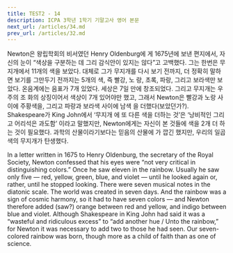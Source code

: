 ```yaml
---
title: TEST2 - 14
description: ICPA 3학년 1학기 기말고사 영어 본문
next_url: /articles/34.md
prev_url: /articles/32.md
---
```


Newton은 왕립학회의 비서였던 Henry Oldenburg에 게 1675년에 보낸 편지에서, 자신의 눈이 “색상을 구분하는 데 그리 감식안이 있지는 않다”고 고백했다. 그는 한번은 무지개에서 11개의 색을 보았다. 대체로 그가 무지개를 다시 보기 전까지, 더 정확히 말하면 보기를 그만두기 전까지는 5개의 색, 즉 빨강, 노 랑, 초록, 파랑, 그리고 보라색만 보았다. 온음계에는 음표가 7개 있었다. 세상은 7일 만에 창조되었다. 그리고 무지개는 우주의 조 화의 상징이어서 색상이 7개 있어야만 했고, 그래서 Newton은 빨강과 노랑 사이에 주황색을, 그리고 파랑과 보라색 사이에 남색 을 더했다(보았던가?). Shakespeare가 King John에서 ‘무지개 에 또 다른 색을 더하는 것’은 ‘낭비적인 그리고 어리석은 과도함’ 이라고 말했지만, Newton에게는 자신이 본 것들에 색을 2개 더 하는 것이 필요했다. 과학의 산물이라기보다는 믿음의 산물에 가 깝긴 했지만, 우리의 일곱 색의 무지개가 탄생했다.

In a letter written in 1675 to Henry Oldenburg, the secretary of the Royal Society, Newton confessed that his eyes were “not very critical in distinguishing colors.” Once he saw eleven in the rainbow. Usually he saw only five — red, yellow, green, blue, and violet — until he looked again or, rather, until he stopped looking. There were seven musical notes in the diatonic scale. The world was created in seven days. And the rainbow was a sign of cosmic harmony, so it had to have seven colors — and Newton therefore added (saw?) orange between red and yellow, and indigo between blue and violet. Although Shakespeare in King John had said it was a “wasteful and ridiculous excess” to “add another hue / Unto the rainbow,” for Newton it was necessary to add two to those he had seen. Our seven-colored rainbow was born, though more as a child of faith than as one of science.
